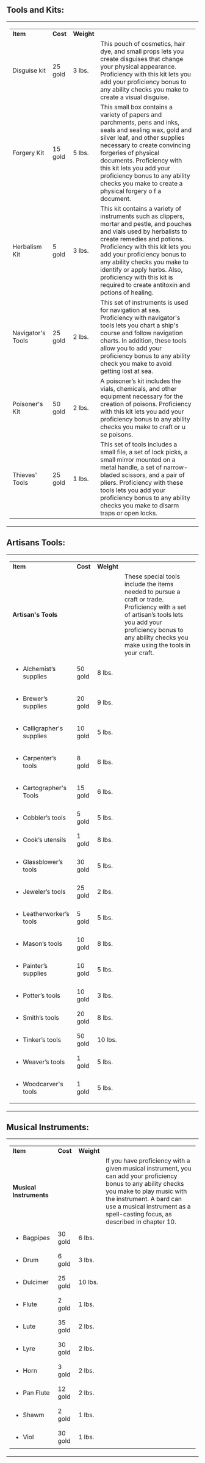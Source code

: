 ## **Tools and Kits:** 

<table><tbody><tr class="odd"><td><table><tbody><tr class="odd"><td><strong>Item</strong></td><td><strong>Cost</strong></td><td><strong>Weight</strong></td><td> </td></tr><tr class="even"><td>Disguise kit</td><td>25 gold</td><td>3 lbs.</td><td>This pouch of cosmetics, hair dye, and small props lets you create disguises that change your physical appearance. Proficiency with this kit lets you add your proficiency bonus to any ability checks you make to create a visual disguise.</td></tr><tr class="odd"><td>Forgery Kit</td><td>15 gold</td><td>5 lbs.</td><td>This small box contains a variety of papers and parchments, pens and inks, seals and sealing wax, gold and silver leaf, and other supplies necessary to create convincing forgeries of physical documents. Proficiency with this kit lets you add your proficiency bonus to any ability checks you make to create a physical forgery o f a document.</td></tr><tr class="even"><td>Herbalism Kit</td><td>5 gold</td><td>3 lbs.</td><td>This kit contains a variety of instruments such as clippers, mortar and pestle, and pouches and vials used by herbalists to create remedies and potions. Proficiency with this kit lets you add your proficiency bonus to any ability checks you make to identify or apply herbs. Also, proficiency with this kit is required to create antitoxin and potions of healing.</td></tr><tr class="odd"><td>Navigator's Tools</td><td>25 gold</td><td>2 lbs.</td><td>This set of instruments is used for navigation at sea. Proficiency with navigator's tools lets you chart a ship's course and follow navigation charts. In addition, these tools allow you to add your proficiency bonus to any ability check you make to avoid getting lost at sea.</td></tr><tr class="even"><td>Poisoner's Kit</td><td>50 gold</td><td>2 lbs.</td><td>A poisoner’s kit includes the vials, chemicals, and other equipment necessary for the creation of poisons. Proficiency with this kit lets you add your proficiency bonus to any ability checks you make to craft or u se poisons.</td></tr><tr class="odd"><td>Thieves' Tools</td><td>25 gold</td><td>1 lbs.</td><td>This set of tools includes a small file, a set of lock picks, a small mirror mounted on a metal handle, a set of narrow-bladed scissors, and a pair of pliers. Proficiency with these tools lets you add your proficiency bonus to any ability checks you make to disarm traps or open locks.</td></tr></tbody></table></td></tr></tbody></table>

## **Artisans Tools:**

<table><tbody><tr class="odd"><td><table><tbody><tr class="odd"><td><strong>Item</strong></td><td><strong>Cost</strong></td><td><strong>Weight</strong></td><td> </td></tr><tr class="even"><td><strong>Artisan's Tools</strong></td><td> </td><td> </td><td>These special tools include the items needed to pursue a craft or trade. Proficiency with a set of artisan’s tools lets you add your proficiency bonus to any ability checks you make using the tools in your craft.</td></tr><tr class="odd"><td><ul><li><p>Alchemist’s supplies</p></li></ul></td><td>50 gold</td><td>8 lbs.</td><td> </td></tr><tr class="even"><td><ul><li><p>Brewer’s supplies</p></li></ul></td><td>20 gold</td><td>9 lbs.</td><td> </td></tr><tr class="odd"><td><ul><li><p>Calligrapher's supplies</p></li></ul></td><td>10 gold</td><td>5 lbs.</td><td> </td></tr><tr class="even"><td><ul><li><p>Carpenter’s tools</p></li></ul></td><td>8 gold</td><td>6 lbs.</td><td> </td></tr><tr class="odd"><td><ul><li><p>Cartographer's Tools</p></li></ul></td><td>15 gold</td><td>6 lbs.</td><td> </td></tr><tr class="even"><td><ul><li><p>Cobbler’s tools</p></li></ul></td><td>5 gold</td><td>5 lbs.</td><td> </td></tr><tr class="odd"><td><ul><li><p>Cook’s utensils</p></li></ul></td><td>1 gold</td><td>8 lbs.</td><td> </td></tr><tr class="even"><td><ul><li><p>Glassblower’s tools</p></li></ul></td><td>30 gold</td><td>5 lbs.</td><td> </td></tr><tr class="odd"><td><ul><li><p>Jeweler’s tools</p></li></ul></td><td>25 gold</td><td>2 lbs.</td><td> </td></tr><tr class="even"><td><ul><li><p>Leatherworker’s tools</p></li></ul></td><td>5 gold</td><td>5 lbs.</td><td> </td></tr><tr class="odd"><td><ul><li><p>Mason’s tools</p></li></ul></td><td>10 gold</td><td>8 lbs.</td><td> </td></tr><tr class="even"><td><ul><li><p>Painter’s supplies</p></li></ul></td><td>10 gold</td><td>5 lbs.</td><td> </td></tr><tr class="odd"><td><ul><li><p>Potter’s tools</p></li></ul></td><td>10 gold</td><td>3 lbs.</td><td> </td></tr><tr class="even"><td><ul><li><p>Smith’s tools</p></li></ul></td><td>20 gold</td><td>8 lbs.</td><td> </td></tr><tr class="odd"><td><ul><li><p>Tinker’s tools</p></li></ul></td><td>50 gold</td><td>10 lbs.</td><td> </td></tr><tr class="even"><td><ul><li><p>Weaver’s tools</p></li></ul></td><td>1 gold</td><td>5 lbs.</td><td> </td></tr><tr class="odd"><td><ul><li><p>Woodcarver's tools</p></li></ul></td><td>1 gold</td><td>5 lbs.</td><td> </td></tr></tbody></table></td></tr></tbody></table>

## **Musical Instruments:**

<table><tbody><tr class="odd"><td><table><tbody><tr class="odd"><td><strong>Item</strong></td><td><strong>Cost</strong></td><td><strong>Weight</strong></td><td> </td></tr><tr class="even"><td><strong>Musical Instruments</strong></td><td> </td><td> </td><td>If you have proficiency with a given musical instrument, you can add your proficiency bonus to any ability checks you make to play music with the instrument. A bard can use a musical instrument as a spell-casting focus, as described in chapter 10.</td></tr><tr class="odd"><td><ul><li><p>Bagpipes</p></li></ul></td><td>30 gold</td><td>6 lbs.</td><td> </td></tr><tr class="even"><td><ul><li><p>Drum</p></li></ul></td><td>6 gold</td><td>3 lbs.</td><td> </td></tr><tr class="odd"><td><ul><li><p>Dulcimer</p></li></ul></td><td>25 gold</td><td>10 lbs.</td><td> </td></tr><tr class="even"><td><ul><li><p>Flute</p></li></ul></td><td>2 gold</td><td>1 lbs.</td><td> </td></tr><tr class="odd"><td><ul><li><p>Lute</p></li></ul></td><td>35 gold</td><td>2 lbs.</td><td> </td></tr><tr class="even"><td><ul><li><p>Lyre</p></li></ul></td><td>30 gold</td><td>2 lbs.</td><td> </td></tr><tr class="odd"><td><ul><li><p>Horn</p></li></ul></td><td>3 gold</td><td>2 lbs.</td><td> </td></tr><tr class="even"><td><ul><li><p>Pan Flute</p></li></ul></td><td>12 gold</td><td>2 lbs.</td><td> </td></tr><tr class="odd"><td><ul><li><p>Shawm</p></li></ul></td><td>2 gold</td><td>1 lbs.</td><td> </td></tr><tr class="even"><td><ul><li><p>Viol</p></li></ul></td><td>30 gold</td><td>1 lbs.</td><td> </td></tr></tbody></table></td></tr></tbody></table>